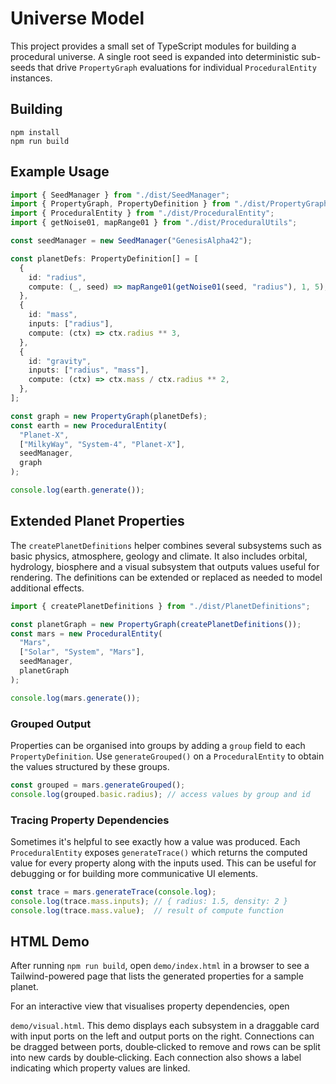 # Universe Model

This project provides a small set of TypeScript modules for building a
procedural universe. A single root seed is expanded into deterministic
sub-seeds that drive `PropertyGraph` evaluations for individual
`ProceduralEntity` instances.

## Building

```
npm install
npm run build
```

## Example Usage

```ts
import { SeedManager } from "./dist/SeedManager";
import { PropertyGraph, PropertyDefinition } from "./dist/PropertyGraph";
import { ProceduralEntity } from "./dist/ProceduralEntity";
import { getNoise01, mapRange01 } from "./dist/ProceduralUtils";

const seedManager = new SeedManager("GenesisAlpha42");

const planetDefs: PropertyDefinition[] = [
  {
    id: "radius",
    compute: (_, seed) => mapRange01(getNoise01(seed, "radius"), 1, 5),
  },
  {
    id: "mass",
    inputs: ["radius"],
    compute: (ctx) => ctx.radius ** 3,
  },
  {
    id: "gravity",
    inputs: ["radius", "mass"],
    compute: (ctx) => ctx.mass / ctx.radius ** 2,
  },
];

const graph = new PropertyGraph(planetDefs);
const earth = new ProceduralEntity(
  "Planet-X",
  ["MilkyWay", "System-4", "Planet-X"],
  seedManager,
  graph
);

console.log(earth.generate());
```

## Extended Planet Properties

The `createPlanetDefinitions` helper combines several subsystems such as
basic physics, atmosphere, geology and climate. It also includes
orbital, hydrology, biosphere and a visual subsystem that outputs values
useful for rendering. The definitions can be extended or replaced as
needed to model additional effects.

```ts
import { createPlanetDefinitions } from "./dist/PlanetDefinitions";

const planetGraph = new PropertyGraph(createPlanetDefinitions());
const mars = new ProceduralEntity(
  "Mars",
  ["Solar", "System", "Mars"],
  seedManager,
  planetGraph
);

console.log(mars.generate());
```

### Grouped Output

Properties can be organised into groups by adding a `group` field to each
`PropertyDefinition`. Use `generateGrouped()` on a `ProceduralEntity` to obtain
the values structured by these groups.

```ts
const grouped = mars.generateGrouped();
console.log(grouped.basic.radius); // access values by group and id
```

### Tracing Property Dependencies

Sometimes it's helpful to see exactly how a value was produced. Each
`ProceduralEntity` exposes `generateTrace()` which returns the computed value
for every property along with the inputs used. This can be useful for debugging
or for building more communicative UI elements.

```ts
const trace = mars.generateTrace(console.log);
console.log(trace.mass.inputs); // { radius: 1.5, density: 2 }
console.log(trace.mass.value);  // result of compute function
```

## HTML Demo

After running `npm run build`, open `demo/index.html` in a browser to see a
Tailwind-powered page that lists the generated properties for a sample planet.

For an interactive view that visualises property dependencies, open

`demo/visual.html`. This demo displays each subsystem in a draggable card with
input ports on the left and output ports on the right. Connections can be
dragged between ports, double‑clicked to remove and rows can be split into new
cards by double‑clicking. Each connection also shows a label indicating which
property values are linked.
